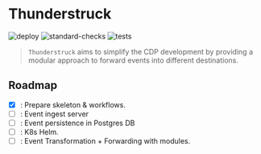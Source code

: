 # Thunderstruck

![deploy](https://github.com/afranzi/thunderstruck/actions/workflows/ci-deploy.yml/badge.svg?branch=main)
![standard-checks](https://github.com/afranzi/thunderstruck/actions/workflows/ci-standard-checks.yml/badge.svg?branch=main)
![tests](https://github.com/afranzi/thunderstruck/actions/workflows/ci-test.yml/badge.svg?branch=main)

> `Thunderstruck` aims to simplify the CDP development by providing a modular approach to forward events into different 
> destinations.

## Roadmap

- [x] : Prepare skeleton & workflows.
- [ ] : Event ingest server
- [ ] : Event persistence in Postgres DB
- [ ] : K8s Helm.
- [ ] : Event Transformation + Forwarding with modules.